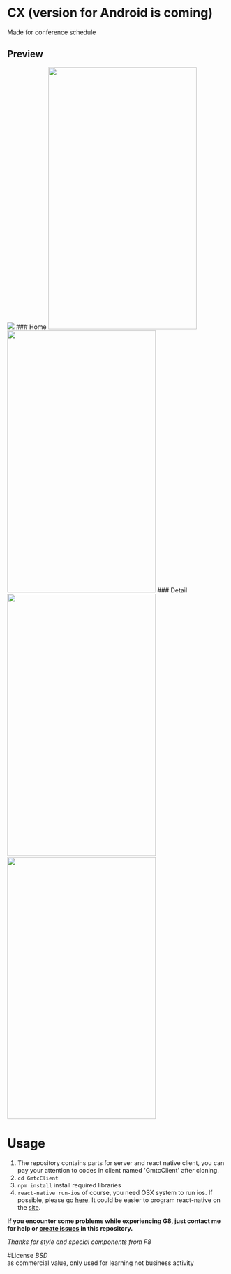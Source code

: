 # CX (version for Android is coming)
Made for conference schedule
## Preview
<img src="http://ww3.sinaimg.cn/large/005zU9b3gw1f61sqt440fg30aa0if4qq.gif"/>
### Home
<img src="http://ww4.sinaimg.cn/large/005zU9b3gw1f61rf42dstj30ku11079h.jpg" width="340" height="600"/>
&nbsp;&nbsp;&nbsp;
<img src="http://ww3.sinaimg.cn/large/005zU9b3gw1f61rf5saydj30ku112jww.jpg" width="340" height="600"/>
### Detail
<img src="http://ww4.sinaimg.cn/large/005zU9b3gw1f61rf3onkcj30ku110q8i.jpg" width="340" height="600"/>
&nbsp;&nbsp;&nbsp;
<img src="http://ww2.sinaimg.cn/large/005zU9b3gw1f61rf2s9guj30ku112jta.jpg" width="340" height="600"/>

# Usage
1. The repository contains parts for server and react native client, you can pay your attention to codes in client named 'GmtcClient' after cloning.
2. `cd GmtcClient`
3. `npm install` install required libraries
4. `react-native run-ios` of course, you need OSX system to run ios.
If possible, please go [here](https://applean.cn). It could be easier to program react-native on the [site](https://applean.cn).  

**If you encounter some problems while experiencing G8, just contact me for help or [create issues](https://github.com/applean/gmtc/issues) in this repository.**

*Thanks for style and special components from F8*

#License
*BSD*  
as commercial value, only used for learning not business activity
